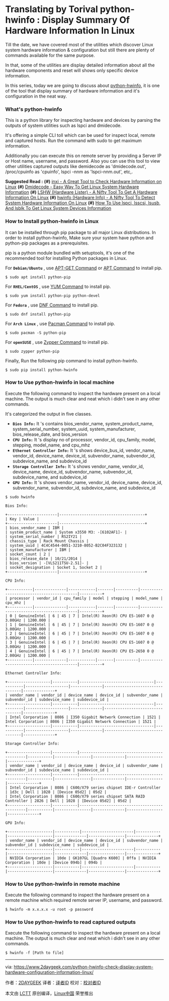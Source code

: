 Translating by Torival python-hwinfo : Display Summary Of Hardware Information In Linux
======
Till the date, we have covered most of the utilities which discover Linux system hardware information & configuration but still there are plenty of commands available for the same purpose.

In that, some of the utilities are display detailed information about all the hardware components and reset will shows only specific device information.

In this series, today we are going to discuss about [python-hwinfo][1], it is one of the tool that display summary of hardware information and it's configuration in the neat way.

### What's python-hwinfo

This is a python library for inspecting hardware and devices by parsing the outputs of system utilities such as lspci and dmidecode.

It's offering a simple CLI toll which can be used for inspect local, remote and captured hosts. Run the command with sudo to get maximum information.

Additionally you can execute this on remote server by providing a Server IP or Host name, username, and password. Also you can use this tool to view other utilities captured outputs like demidecode as 'dmidecode.out', /proc/cpuinfo as 'cpuinfo', lspci -nnm as 'lspci-nnm.out', etc,.

**Suggested Read :**
**(#)** [inxi - A Great Tool to Check Hardware Information on Linux][2]
**(#)** [Dmidecode - Easy Way To Get Linux System Hardware Information][3]
**(#)** [LSHW (Hardware Lister) - A Nifty Tool To Get A Hardware Information On Linux][4]
**(#)** [hwinfo (Hardware Info) - A Nifty Tool To Detect System Hardware Information On Linux][5]
**(#)** [How To Use lspci, lsscsi, lsusb, And lsblk To Get Linux System Devices Information][6]

### How to Install python-hwinfo in Linux

It can be installed through pip package to all major Linux distributions. In order to install python-hwinfo, Make sure your system have python and python-pip packages as a prerequisites.

pip is a python module bundled with setuptools, it's one of the recommended tool for installing Python packages in Linux.

For **`Debian/Ubuntu`** , use [APT-GET Command][7] or [APT Command][8] to install pip.
```
$ sudo apt install python-pip

```

For **`RHEL/CentOS`** , use [YUM Command][9] to install pip.
```
$ sudo yum install python-pip python-devel

```

For **`Fedora`** , use [DNF Command][10] to install pip.
```
$ sudo dnf install python-pip

```

For **`Arch Linux`** , use [Pacman Command][11] to install pip.
```
$ sudo pacman -S python-pip

```

For **`openSUSE`** , use [Zypper Command][12] to install pip.
```
$ sudo zypper python-pip

```

Finally, Run the following pip command to install python-hwinfo.
```
$ sudo pip install python-hwinfo

```

### How to Use python-hwinfo in local machine

Execute the following command to inspect the hardware present on a local machine. The output is much clear and neat which i didn't see in any other commands.

It's categorized the output in five classes.

  * **`Bios Info:`** It 's contains bios_vendor_name, system_product_name, system_serial_number, system_uuid, system_manufacturer, bios_release_date, and bios_version
  * **`CPU Info:`** It 's display no of processor, vendor_id, cpu_family, model, stepping, model_name, and cpu_mhz
  * **`Ethernet Controller Info:`** It 's shows device_bus_id, vendor_name, vendor_id, device_name, device_id, subvendor_name, subvendor_id, subdevice_name, and subdevice_id
  * **`Storage Controller Info:`** It 's shows vendor_name, vendor_id, device_name, device_id, subvendor_name, subvendor_id, subdevice_name, and subdevice_id
  * **`GPU Info:`** It 's shows vendor_name, vendor_id, device_name, device_id, subvendor_name, subvendor_id, subdevice_name, and subdevice_id


```
$ sudo hwinfo

Bios Info:

+----------------------|--------------------------------------+
| Key | Value |
+----------------------|--------------------------------------+
| bios_vendor_name | IBM |
| system_product_name | System x3550 M3: -[6102AF1]- |
| system_serial_number | RS2IY21 |
| chassis_type | Rack Mount Chassis |
| system_uuid | 4C4C4544-0051-3210-8052-B2C04F323132 |
| system_manufacturer | IBM |
| socket_count | 2 |
| bios_release_date | 10/21/2014 |
| bios_version | -[VLS211TSU-2.51]- |
| socket_designation | Socket 1, Socket 2 |
+----------------------|--------------------------------------+

CPU Info:

+-----------|--------------|------------|-------|----------|------------------------------------------|----------+
| processor | vendor_id | cpu_family | model | stepping | model_name | cpu_mhz |
+-----------|--------------|------------|-------|----------|------------------------------------------|----------+
| 0 | GenuineIntel | 6 | 45 | 7 | Intel(R) Xeon(R) CPU E5-1607 0 @ 3.00GHz | 1200.000 |
| 1 | GenuineIntel | 6 | 45 | 7 | Intel(R) Xeon(R) CPU E5-1607 0 @ 3.00GHz | 1200.000 |
| 2 | GenuineIntel | 6 | 45 | 7 | Intel(R) Xeon(R) CPU E5-1607 0 @ 3.00GHz | 1200.000 |
| 3 | GenuineIntel | 6 | 45 | 7 | Intel(R) Xeon(R) CPU E5-1607 0 @ 3.00GHz | 1200.000 |
| 4 | GenuineIntel | 6 | 45 | 7 | Intel(R) Xeon(R) CPU E5-2650 0 @ 2.00GHz | 1200.000 |
+-----------|--------------|------------|-------|----------|------------------------------------------|----------+

Ethernet Controller Info:

+-------------------|-----------|---------------------------------|-----------|-------------------|--------------|---------------------------------|--------------+
| vendor_name | vendor_id | device_name | device_id | subvendor_name | subvendor_id | subdevice_name | subdevice_id |
+-------------------|-----------|---------------------------------|-----------|-------------------|--------------|---------------------------------|--------------+
| Intel Corporation | 8086 | I350 Gigabit Network Connection | 1521 | Intel Corporation | 8086 | I350 Gigabit Network Connection | 1521 |
+-------------------|-----------|---------------------------------|-----------|-------------------|--------------|---------------------------------|--------------+

Storage Controller Info:

+-------------------|-----------|----------------------------------------------|-----------|----------------|--------------|----------------|--------------+
| vendor_name | vendor_id | device_name | device_id | subvendor_name | subvendor_id | subdevice_name | subdevice_id |
+-------------------|-----------|----------------------------------------------|-----------|----------------|--------------|----------------|--------------+
| Intel Corporation | 8086 | C600/X79 series chipset IDE-r Controller | 1d3c | Dell | 1028 | [Device 05d2] | 05d2 |
| Intel Corporation | 8086 | C600/X79 series chipset SATA RAID Controller | 2826 | Dell | 1028 | [Device 05d2] | 05d2 |
+-------------------|-----------|----------------------------------------------|-----------|----------------|--------------|----------------|--------------+

GPU Info:

+--------------------|-----------|-----------------------|-----------|--------------------|--------------|----------------|--------------+
| vendor_name | vendor_id | device_name | device_id | subvendor_name | subvendor_id | subdevice_name | subdevice_id |
+--------------------|-----------|-----------------------|-----------|--------------------|--------------|----------------|--------------+
| NVIDIA Corporation | 10de | GK107GL [Quadro K600] | 0ffa | NVIDIA Corporation | 10de | [Device 094b] | 094b |
+--------------------|-----------|-----------------------|-----------|--------------------|--------------|----------------|--------------+

```

### How to Use python-hwinfo in remote machine

Execute the following command to inspect the hardware present on a remote machine which required remote server IP, username, and password.
```
$ hwinfo -m x.x.x.x -u root -p password

```

### How to Use python-hwinfo to read captured outputs

Execute the following command to inspect the hardware present on a local machine. The output is much clear and neat which i didn't see in any other commands.
```
$ hwinfo -f [Path to file]

```

--------------------------------------------------------------------------------

via: https://www.2daygeek.com/python-hwinfo-check-display-system-hardware-configuration-information-linux/

作者：[2DAYGEEK][a]
译者：[译者ID](https://github.com/译者ID)
校对：[校对者ID](https://github.com/校对者ID)

本文由 [LCTT](https://github.com/LCTT/TranslateProject) 原创编译，[Linux中国](https://linux.cn/) 荣誉推出

[a]:https://www.2daygeek.com/author/2daygeek/
[1]:https://github.com/rdobson/python-hwinfo
[2]:https://www.2daygeek.com/inxi-system-hardware-information-on-linux/
[3]:https://www.2daygeek.com/dmidecode-get-print-display-check-linux-system-hardware-information/
[4]:https://www.2daygeek.com/lshw-find-check-system-hardware-information-details-linux/
[5]:https://www.2daygeek.com/hwinfo-check-display-detect-system-hardware-information-linux/
[6]:https://www.2daygeek.com/check-system-hardware-devices-bus-information-lspci-lsscsi-lsusb-lsblk-linux/
[7]:https://www.2daygeek.com/apt-get-apt-cache-command-examples-manage-packages-debian-ubuntu-systems/
[8]:https://www.2daygeek.com/apt-command-examples-manage-packages-debian-ubuntu-systems/
[9]:https://www.2daygeek.com/yum-command-examples-manage-packages-rhel-centos-systems/
[10]:https://www.2daygeek.com/dnf-command-examples-manage-packages-fedora-system/
[11]:https://www.2daygeek.com/pacman-command-examples-manage-packages-arch-linux-system/
[12]:https://www.2daygeek.com/zypper-command-examples-manage-packages-opensuse-system/

